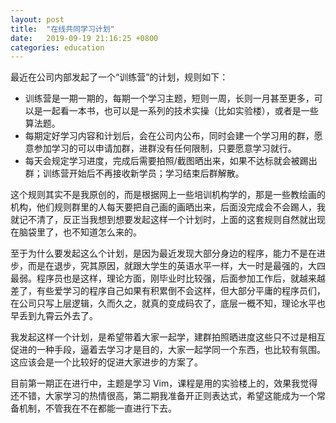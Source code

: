 ```yaml
---
layout: post
title:  "在线共同学习计划"
date:   2019-09-19 21:16:25 +0800
categories: education
---
```


最近在公司内部发起了一个“训练营”的计划，规则如下：

* 训练营是一期一期的，每期一个学习主题，短则一周，长则一月甚至更多，可以是一起看一本书，也可以是一系列的技术实操（比如实验楼），或者是一些算法题。
* 每期定好学习内容和计划后，会在公司内公布，同时会建一个学习用的群，愿意参加学习的可以申请加群，进群没有任何限制，只要愿意学习就行。
* 每天会规定学习进度，完成后需要拍照/截图晒出来，如果不达标就会被踢出群；训练营开始后不再接收新学员；学习结束后群解散。

这个规则其实不是我原创的，而是根据网上一些培训机构学的，那是一些教绘画的机构，他们规则群里的人每天要把自己画的画晒出来，后面没完成会不会踢人，我就记不清了，反正当我想到想要发起这样一个计划时，上面的这套规则自然就出现在脑袋里了，也不知道怎么来的。

至于为什么要发起这么个计划，是因为最近发现大部分身边的程序，能力不是在进步，而是在退步，究其原因，就跟大学生的英语水平一样，大一时是最强的，大四最弱。程序员也是这样，理论方面，刚毕业时比较强，后面参加工作后，就越来越差了，有些爱学习的程序自己如果有积累倒不会这样，但大部分平庸的程序员们，在公司只写上层逻辑，久而久之，就真的变成码农了，底层一概不知，理论水平也早丢到九霄云外去了。

我发起这样一个计划，是希望带着大家一起学，建群拍照晒进度这些只不过是相互促进的一种手段，逼着去学习才是目的，大家一起学同一个东西，也比较有氛围。这应该会是一个比较好的促进大家进步的方案了。

目前第一期正在进行中，主题是学习 Vim，课程是用的实验楼上的，效果我觉得还不错，大家学习的热情很高，第二期我准备开正则表达式，希望这能成为一个常备机制，不管我在不在都能一直进行下去。

